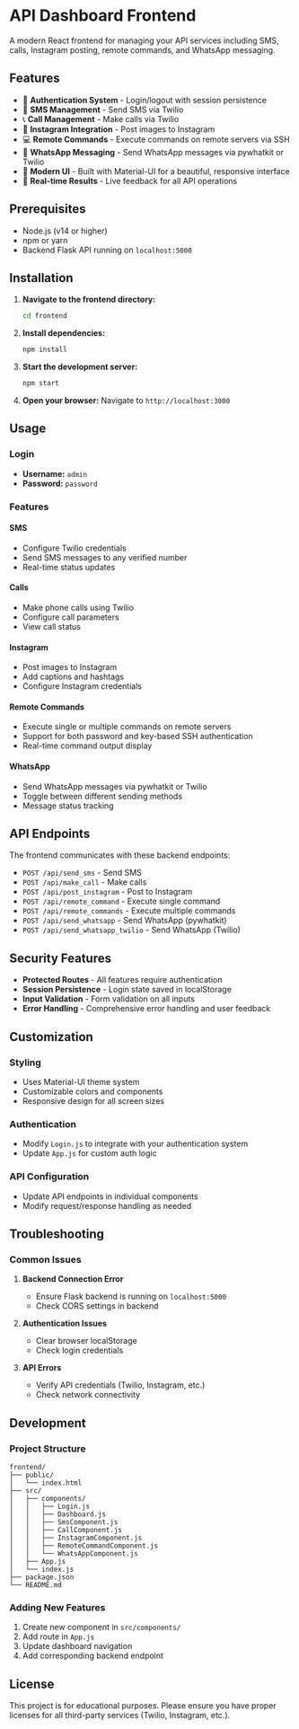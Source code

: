 # API Dashboard Frontend

A modern React frontend for managing your API services including SMS, calls, Instagram posting, remote commands, and WhatsApp messaging.

## Features

- 🔐 **Authentication System** - Login/logout with session persistence
- 📱 **SMS Management** - Send SMS via Twilio
- 📞 **Call Management** - Make calls via Twilio
- 📸 **Instagram Integration** - Post images to Instagram
- 💻 **Remote Commands** - Execute commands on remote servers via SSH
- 💬 **WhatsApp Messaging** - Send WhatsApp messages via pywhatkit or Twilio
- 🎨 **Modern UI** - Built with Material-UI for a beautiful, responsive interface
- 🔄 **Real-time Results** - Live feedback for all API operations

## Prerequisites

- Node.js (v14 or higher)
- npm or yarn
- Backend Flask API running on `localhost:5000`

## Installation

1. **Navigate to the frontend directory:**
   ```bash
   cd frontend
   ```

2. **Install dependencies:**
   ```bash
   npm install
   ```

3. **Start the development server:**
   ```bash
   npm start
   ```

4. **Open your browser:**
   Navigate to `http://localhost:3000`

## Usage

### Login
- **Username:** `admin`
- **Password:** `password`

### Features

#### SMS
- Configure Twilio credentials
- Send SMS messages to any verified number
- Real-time status updates

#### Calls
- Make phone calls using Twilio
- Configure call parameters
- View call status

#### Instagram
- Post images to Instagram
- Add captions and hashtags
- Configure Instagram credentials

#### Remote Commands
- Execute single or multiple commands on remote servers
- Support for both password and key-based SSH authentication
- Real-time command output display

#### WhatsApp
- Send WhatsApp messages via pywhatkit or Twilio
- Toggle between different sending methods
- Message status tracking

## API Endpoints

The frontend communicates with these backend endpoints:

- `POST /api/send_sms` - Send SMS
- `POST /api/make_call` - Make calls
- `POST /api/post_instagram` - Post to Instagram
- `POST /api/remote_command` - Execute single command
- `POST /api/remote_commands` - Execute multiple commands
- `POST /api/send_whatsapp` - Send WhatsApp (pywhatkit)
- `POST /api/send_whatsapp_twilio` - Send WhatsApp (Twilio)

## Security Features

- **Protected Routes** - All features require authentication
- **Session Persistence** - Login state saved in localStorage
- **Input Validation** - Form validation on all inputs
- **Error Handling** - Comprehensive error handling and user feedback

## Customization

### Styling
- Uses Material-UI theme system
- Customizable colors and components
- Responsive design for all screen sizes

### Authentication
- Modify `Login.js` to integrate with your authentication system
- Update `App.js` for custom auth logic

### API Configuration
- Update API endpoints in individual components
- Modify request/response handling as needed

## Troubleshooting

### Common Issues

1. **Backend Connection Error**
   - Ensure Flask backend is running on `localhost:5000`
   - Check CORS settings in backend

2. **Authentication Issues**
   - Clear browser localStorage
   - Check login credentials

3. **API Errors**
   - Verify API credentials (Twilio, Instagram, etc.)
   - Check network connectivity

## Development

### Project Structure
```
frontend/
├── public/
│   └── index.html
├── src/
│   ├── components/
│   │   ├── Login.js
│   │   ├── Dashboard.js
│   │   ├── SmsComponent.js
│   │   ├── CallComponent.js
│   │   ├── InstagramComponent.js
│   │   ├── RemoteCommandComponent.js
│   │   └── WhatsAppComponent.js
│   ├── App.js
│   └── index.js
├── package.json
└── README.md
```

### Adding New Features
1. Create new component in `src/components/`
2. Add route in `App.js`
3. Update dashboard navigation
4. Add corresponding backend endpoint

## License

This project is for educational purposes. Please ensure you have proper licenses for all third-party services (Twilio, Instagram, etc.). 